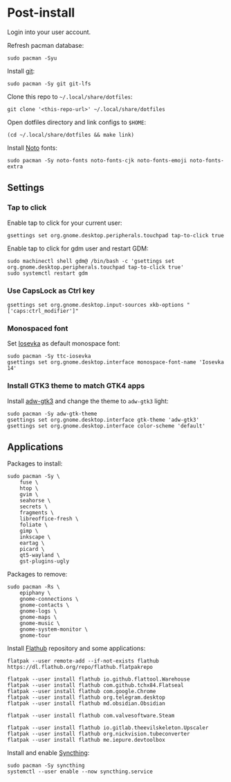 # Post-install

Login into your user account.

Refresh pacman database:

```shell
sudo pacman -Syu
```

Install [git](https://wiki.archlinux.org/title/git):

```shell
sudo pacman -Sy git git-lfs
```

Clone this repo to `~/.local/share/dotfiles`:

```shell
git clone '<this-repo-url>' ~/.local/share/dotfiles
```

Open dotfiles directory and link configs to `$HOME`:

```shell
(cd ~/.local/share/dotfiles && make link)
```

Install [Noto](https://fonts.google.com/noto) fonts:

```shell
sudo pacman -Sy noto-fonts noto-fonts-cjk noto-fonts-emoji noto-fonts-extra
```

## **Settings**

### **Tap to click**

Enable tap to click for your current user:

```shell
gsettings set org.gnome.desktop.peripherals.touchpad tap-to-click true
```

Enable tap to click for gdm user and restart GDM:

```shell
sudo machinectl shell gdm@ /bin/bash -c 'gsettings set org.gnome.desktop.peripherals.touchpad tap-to-click true'
sudo systemctl restart gdm
```

### **Use CapsLock as Ctrl key**

```shell
gsettings set org.gnome.desktop.input-sources xkb-options "['caps:ctrl_modifier']"
```

### **Monospaced font**

Set [Iosevka](https://typeof.net/Iosevka/) as default monospace font:

```shell
sudo pacman -Sy ttc-iosevka
gsettings set org.gnome.desktop.interface monospace-font-name 'Iosevka 14'
```

### **Install GTK3 theme to match GTK4 apps**

Install [adw-gtk3](https://github.com/lassekongo83/adw-gtk3) and change the theme to `adw-gtk3` light:

```shell
sudo pacman -Sy adw-gtk-theme
gsettings set org.gnome.desktop.interface gtk-theme 'adw-gtk3' 
gsettings set org.gnome.desktop.interface color-scheme 'default'
```

## **Applications**

Packages to install:

```shell
sudo pacman -Sy \
    fuse \
    htop \
    gvim \
    seahorse \
    secrets \
    fragments \
    libreoffice-fresh \
    foliate \
    gimp \
    inkscape \
    eartag \
    picard \
    qt5-wayland \
    gst-plugins-ugly
```

Packages to remove:

```shell
sudo pacman -Rs \
    epiphany \
    gnome-connections \
    gnome-contacts \
    gnome-logs \
    gnome-maps \
    gnome-music \
    gnome-system-monitor \
    gnome-tour
```

Install [Flathub](https://flathub.org/) repository and some applications:

```shell
flatpak --user remote-add --if-not-exists flathub https://dl.flathub.org/repo/flathub.flatpakrepo

flatpak --user install flathub io.github.flattool.Warehouse
flatpak --user install flathub com.github.tchx84.Flatseal
flatpak --user install flathub com.google.Chrome
flatpak --user install flathub org.telegram.desktop
flatpak --user install flathub md.obsidian.Obsidian

flatpak --user install flathub com.valvesoftware.Steam

flatpak --user install flathub io.gitlab.theevilskeleton.Upscaler
flatpak --user install flathub org.nickvision.tubeconverter
flatpak --user install flathub me.iepure.devtoolbox
```

Install and enable [Syncthing](https://wiki.archlinux.org/title/Syncthing):

```shell
sudo pacman -Sy syncthing
systemctl --user enable --now syncthing.service
```
